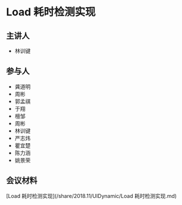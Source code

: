 # Load 耗时检测实现

## 主讲人

- 林训键

## 参与人

- 龚道明
- 周彬
- 郭孟祺
- 于翔
- 檀邹
- 周彬
- 林训键
- 严志炜
- 瞿宜楚
- 陈力涵
- 姚景荣

## 会议材料

[Load 耗时检测实现](/share/2018.11/UIDynamic/Load 耗时检测实现.md)

